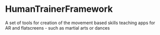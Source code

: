 # HumanTrainerFramework
A set of tools for creation of the movement based skills teaching apps for AR and flatscreens - such as martial arts or dances
